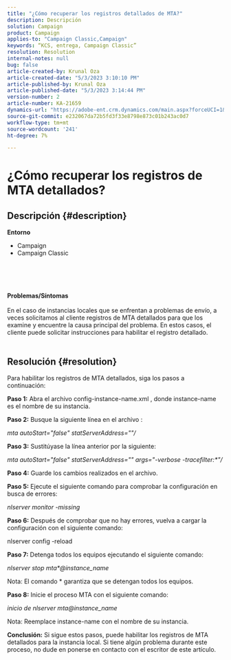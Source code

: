 ```yaml
---
title: "¿Cómo recuperar los registros detallados de MTA?"
description: Descripción
solution: Campaign
product: Campaign
applies-to: "Campaign Classic,Campaign"
keywords: “KCS, entrega, Campaign Classic”
resolution: Resolution
internal-notes: null
bug: false
article-created-by: Krunal Oza
article-created-date: "5/3/2023 3:10:10 PM"
article-published-by: Krunal Oza
article-published-date: "5/3/2023 3:14:44 PM"
version-number: 2
article-number: KA-21659
dynamics-url: "https://adobe-ent.crm.dynamics.com/main.aspx?forceUCI=1&pagetype=entityrecord&etn=knowledgearticle&id=5b313496-c4e9-ed11-a7c6-6045bd006b4b"
source-git-commit: e232067da72b5fd3f33e8798e873c01b243ac0d7
workflow-type: tm+mt
source-wordcount: '241'
ht-degree: 7%

---
```


# ¿Cómo recuperar los registros de MTA detallados?

## Descripción {#description}

<b>Entorno</b>
- Campaign
- Campaign Classic

<br><br> <br><br><b>Problemas/Síntomas</b><br><br>En el caso de instancias locales que se enfrentan a problemas de envío, a veces solicitamos al cliente registros de MTA detallados para que los examine y encuentre la causa principal del problema. En estos casos, el cliente puede solicitar instrucciones para habilitar el registro detallado.
<br> <br>

## Resolución {#resolution}


Para habilitar los registros de MTA detallados, siga los pasos a continuación:

<b>Paso 1:</b>
Abra el archivo config-instance-name.xml , donde instance-name es el nombre de su instancia.

<b>Paso 2:</b>
Busque la siguiente línea en el archivo :

*mta autoStart=&quot;false&quot; statServerAddress=&quot;&quot;/*

<b>Paso 3:</b>
Sustitúyase la línea anterior por la siguiente:

*mta autoStart=&quot;false&quot; statServerAddress=&quot;&quot; args=&quot;-verbose -tracefilter:\*&quot;/*

<b>Paso 4:</b>
Guarde los cambios realizados en el archivo.

<b>Paso 5:</b>
Ejecute el siguiente comando para comprobar la configuración en busca de errores:

*nlserver monitor -missing*

<b>Paso 6:</b>
Después de comprobar que no hay errores, vuelva a cargar la configuración con el siguiente comando:

nlserver config -reload

<b>Paso 7:</b>
Detenga todos los equipos ejecutando el siguiente comando:

*nlserver stop mta\*@instance_name*

Nota: El comando \* garantiza que se detengan todos los equipos.

<b>Paso 8:</b>
Inicie el proceso MTA con el siguiente comando:

*inicio de nlserver mta@instance_name*

Nota: Reemplace instance-name con el nombre de su instancia.

<b>Conclusión:</b>
Si sigue estos pasos, puede habilitar los registros de MTA detallados para la instancia local. Si tiene algún problema durante este proceso, no dude en ponerse en contacto con el escritor de este artículo.
